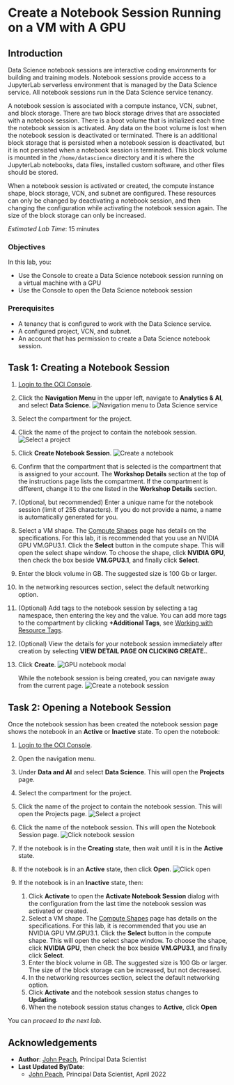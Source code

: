 # Create a Notebook Session Running on a VM with A GPU

## Introduction

Data Science notebook sessions are interactive coding environments for building and training models. Notebook sessions provide access to a JupyterLab serverless environment that is managed by the Data Science service. All notebook sessions run in the Data Science service tenancy.

A notebook session is associated with a compute instance, VCN, subnet, and block storage. There are two block storage drives that are associated with a notebook session. There is a boot volume that is initialized each time the notebook session is activated. Any data on the boot volume is lost when the notebook session is deactivated or terminated. There is an additional block storage that is persisted when a notebook session is deactivated, but it is not persisted when a notebook session is terminated. This block volume is mounted in the ``/home/datascience`` directory and it is where the JupyterLab notebooks, data files, installed custom software, and other files should be stored.

When a notebook session is activated or created, the compute instance shape, block storage, VCN, and subnet are configured. These resources can only be changed by deactivating a notebook session, and then changing the configuration while activating the notebook session again. The size of the block storage can only be increased.

*Estimated Lab Time*: 15 minutes

### Objectives
In this lab, you:
* Use the Console to create a Data Science notebook session running on a virtual machine with a GPU
* Use the Console to open the Data Science notebook session

### Prerequisites

* A tenancy that is configured to work with the Data Science service.
* A configured project, VCN, and subnet.
* An account that has permission to create a Data Science notebook session.

## Task 1: Creating a Notebook Session

1. [Login to the OCI Console](https://www.oracle.com/cloud/sign-in.html).
1. Click the **Navigation Menu** in the upper left, navigate to **Analytics & AI**, and select **Data Science**. 
	![Navigation menu to Data Science service](https://oracle-livelabs.github.io/common/images/console/analytics-ml-datascience.png " ")

1. Select the compartment for the project.
1. Click the name of the project to contain the notebook session.
    ![Select a project](./../common/images/select-project.png)

1. Click **Create Notebook Session**.
    ![Create a notebook](./../common/images/create-notebook.png)

1. Confirm that the compartment that is selected is the compartment that is assigned to your account. The **Workshop Details** section at the top of the instructions page lists the compartment. If the compartment is different, change it to the one listed in the **Workshop Details** section.
1. (Optional, but recommended) Enter a unique name for the notebook session (limit of 255 characters). If you do not provide a name, a name is automatically generated for you.
1. Select a VM shape. The [Compute Shapes](https://docs.cloud.oracle.com/en-us/iaas/Content/Compute/References/computeshapes.htm) page has details on the specifications. For this lab, it is recommended that you use an NVIDIA GPU VM.GPU3.1. Click the **Select** button in the compute shape. This will open the select shape window. To choose the shape, click **NVIDIA GPU**, then check the box beside **VM.GPU3.1**, and finally click **Select**.
1. Enter the block volume in GB. The suggested size is 100 Gb or larger.
1. In the networking resources section, select the default networking option.
1. (Optional) Add tags to the notebook session by selecting a tag namespace, then entering the key and the value. You can add more tags to the compartment by clicking **+Additional Tags**, see [Working with Resource Tags](https://docs.cloud.oracle.com/iaas/Content/General/Concepts/resourcetags.htm#workingtags).
1. (Optional) View the details for your notebook session immediately after creation by selecting **VIEW DETAIL PAGE ON CLICKING CREATE.**.
1. Click **Create**.
    ![GPU notebook modal](./../common/images/create-notebook-session-vm-gpu31.png)

    While the notebook session is being created, you can navigate away from the current page.
    ![Create a notebook session](./../common/images/creating-notebook-session.png)

## Task 2: Opening a Notebook Session

Once the notebook session has been created the notebook session page shows the notebook in an **Active** or **Inactive** state. To open the notebook:

1. [Login to the OCI Console](https://www.oracle.com/cloud/sign-in.html).
1. Open the navigation menu.
1. Under **Data and AI** and select **Data Science**. This will open the **Projects** page.
1. Select the compartment for the project.
1. Click the name of the project to contain the notebook session. This will open the Projects page.
    ![Select a project](./../common/images/select-project.png)

1. Click the name of the notebook session. This will open the Notebook Session page.
    ![Click notebook session](./../common/images/click-notebook-session.png)

1. If the notebook is in the **Creating** state, then wait until it is in the **Active** state.

1. If the notebook is in an **Active** state, then click **Open**.
    ![Click open](./../common/images/open-notebook-session.png)

1. If the notebook is in an **Inactive** state, then:
    1. Click **Activate** to open the **Activate Notebook Session** dialog with the configuration from the last time the notebook session was activated or created.
    1. Select a VM shape. The [Compute Shapes](https://docs.cloud.oracle.com/en-us/iaas/Content/Compute/References/computeshapes.htm) page has details on the specifications. For this lab, it is recommended that you use an NVIDIA GPU VM.GPU3.1. Click the **Select** button in the compute shape. This will open the select shape window. To choose the shape, click **NVIDIA GPU**, then check the box beside **VM.GPU3.1**, and finally click **Select**.
    1. Enter the block volume in GB. The suggested size is 100 Gb or larger. The size of the block storage can be increased, but not decreased. 
    1. In the networking resources section, select the default networking option.
    1. Click **Activate** and the notebook session status changes to **Updating**.
    1. When the notebook session status changes to **Active**, click **Open**

You can *proceed to the next lab*.

## Acknowledgements

* **Author**: [John Peach](https://www.linkedin.com/in/jpeach/), Principal Data Scientist
* **Last Updated By/Date**:
    * [John Peach](https://www.linkedin.com/in/jpeach/), Principal Data Scientist, April 2022

